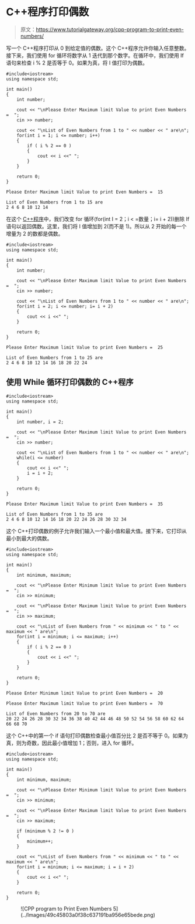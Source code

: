 # C++程序打印偶数

> 原文：<https://www.tutorialgateway.org/cpp-program-to-print-even-numbers/>

写一个 C++程序打印从 0 到给定值的偶数。这个 C++程序允许你输入任意整数。接下来，我们使用 for 循环将数字从 1 迭代到那个数字。在循环中，我们使用 If 语句来检查 i % 2 是否等于 0。如果为真，将 I 值打印为偶数。

```
#include<iostream>
using namespace std;

int main()
{
	int number;

	cout << "\nPlease Enter Maximum limit Value to print Even Numbers =  ";
	cin >> number;

	cout << "\nList of Even Numbers from 1 to " << number << " are\n"; 
	for(int i = 1; i <= number; i++)
  	{
  		if ( i % 2 == 0 )
  		{
  			cout << i <<" ";
		}	
  	}

 	return 0;
}
```

```
Please Enter Maximum limit Value to print Even Numbers =  15

List of Even Numbers from 1 to 15 are
2 4 6 8 10 12 14 
```

在这个 [C++程序](https://www.tutorialgateway.org/cpp-programs/)中，我们改变 for 循环(for(int I = 2；i < =数量；i= i + 2))删除 If 语句以返回偶数。这里，我们将 I 值增加到 2(而不是 1)。所以从 2 开始的每一个增量为 2 的数都是偶数。

```
#include<iostream>
using namespace std;

int main()
{
	int number;

	cout << "\nPlease Enter Maximum limit Value to print Even Numbers =  ";
	cin >> number;

	cout << "\nList of Even Numbers from 1 to " << number << " are\n"; 
	for(int i = 2; i <= number; i= i + 2)
  	{
  		cout << i <<" ";
  	}

 	return 0;
}
```

```
Please Enter Maximum limit Value to print Even Numbers =  25

List of Even Numbers from 1 to 25 are
2 4 6 8 10 12 14 16 18 20 22 24 
```

## 使用 While 循环打印偶数的 C++程序

```
#include<iostream>
using namespace std;

int main()
{
	int number, i = 2;

	cout << "\nPlease Enter Maximum limit Value to print Even Numbers =  ";
	cin >> number;

	cout << "\nList of Even Numbers from 1 to " << number << " are\n"; 
	while(i <= number)
  	{
  		cout << i <<" ";
  		i = i + 2;
  	}

 	return 0;
}
```

```
Please Enter Maximum limit Value to print Even Numbers =  35

List of Even Numbers from 1 to 35 are
2 4 6 8 10 12 14 16 18 20 22 24 26 28 30 32 34 
```

这个 C++打印偶数的例子允许我们输入一个最小值和最大值。接下来，它打印从最小到最大的偶数。

```
#include<iostream>
using namespace std;

int main()
{
	int minimum, maximum;

	cout << "\nPlease Enter Minimum limit Value to print Even Numbers =  ";
	cin >> minimum;

	cout << "\nPlease Enter Maximum limit Value to print Even Numbers =  ";
	cin >> maximum;

	cout << "\nList of Even Numbers from " << minimum << " to " << maximum << " are\n"; 
	for(int i = minimum; i <= maximum; i++)
  	{
  		if ( i % 2 == 0 )
  		{
  			cout << i <<" ";
		}	
  	}

 	return 0;
}
```

```
Please Enter Minimum limit Value to print Even Numbers =  20

Please Enter Maximum limit Value to print Even Numbers =  70

List of Even Numbers from 20 to 70 are
20 22 24 26 28 30 32 34 36 38 40 42 44 46 48 50 52 54 56 58 60 62 64 66 68 70 
```

这个 C++中的第一个 if 语句打印偶数检查最小值百分比 2 是否不等于 0。如果为真，则为奇数，因此最小值增加 1；否则，进入 for 循环。

```
#include<iostream>
using namespace std;

int main()
{
	int minimum, maximum;

	cout << "\nPlease Enter Minimum limit Value to print Even Numbers =  ";
	cin >> minimum;

	cout << "\nPlease Enter Maximum limit Value to print Even Numbers =  ";
	cin >> maximum;

	if (minimum % 2 != 0 ) 
    {
    	minimum++;
    }

	cout << "\nList of Even Numbers from " << minimum << " to " << maximum << " are\n"; 
	for(int i = minimum; i <= maximum; i = i + 2)
  	{
  		cout << i <<" ";	
  	}

 	return 0;
}
```

<figure class="wp-block-image size-large">![CPP program to Print Even Numbers 5](../Images/49c45803a0f38c637191ba956e65bede.png)</figure>